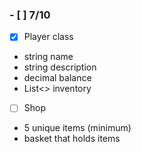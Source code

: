 ### - [ ] 7/10 ###
- [x] Player class
- string name
- string description
- decimal balance
- List<> inventory

- [ ] Shop
- 5 unique items (minimum)
- basket that holds items
